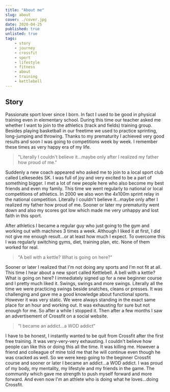 ```yaml
---
title: "About me"
slug: about
cover: ./cover.jpg
date: 2020-04-25
published: true
unlisted: true
tags:
    - story
    - journey
    - crossfit
    - sport
    - lifestyle
    - fitness
    - about
    - training
    - kettlebell
---
```


## Story

Passionate sport lover since I born. In fact I used to be good in physical training even in elementary school. During this time our teacher asked me whether I want to join to the athletics (track and fields) training group. Besides playing basketball in our freetime we used to practice sprinting, long-jumping and throwing. Thanks to my prematurity I achieved very good results and soon I was going to competitions week by week. I remember these times as very happy era of my life.

> "Literally I couldn't believe it...maybe only after I realized my father how proud of me."

Suddenly a new coach appeared who asked me to join to a local sport club called Lelkesed&eacute;s SK. I was full of joy and very excited to be a part of something bigger. I met a lot of new people here who also become my best friends and even my family. This time we went regularly to national or local competitions of athletics. In 2000 we also won the 4x100m sprint relay in the national competition. Literally I couldn't believe it...maybe only after I realized my father how proud of me. Sooner or later my prematurity went down and also my scores got low which made me very unhappy and lost faith in this sport.

After athletics I became a regular guy who just going to the gym and working out with machines 3 times a week. Although I liked it at first, I did not give me enough result...or at least how much I expect. To overcome this I was regularly switching gyms, diet, training plan, etc. None of them worked for real.

> "A bell with a kettle? What is going on here?"

Sooner or later I realized that I'm not doing any sports and I'm not fit at all. This time I hear about a new sport called Kettlebell. A bell with a kettle? What is going on here? I immediately signed up for a new beginner course and I pretty much liked it. Swings, swings and more swings. Literally all the time we were practicing swings beside snatches, cleans or presses. It was challenging and gave me a good knowledge about functional sports. However it was very static. We were always standing in the exact same place for an hour and working out. It was exhausting for sure but not enough for me. So after a while I stopped it. Then after a few months I saw an advertisement of Crossfit on a social website.

> "I became an addict...a WOD addict"

I have to be honest, I instantly wanted to be quit from Crossfit after the first free training. It was very-very-very exhausting. I couldn't believe how people can like this or doing this all the time. It was killing me. However a friend and colleague of mine told me that he will continue even though he was cracked as well. So we were keep going to the beginner Crossfit course and sooner or later I became an addict...a WOD addict. I was proud of my body, my mentality, my lifestyle and my friends in the game. The community which gave me strength to push myself forward and more forward. And even now I'm an athlete who is doing what he loves...doing Crossfit.
